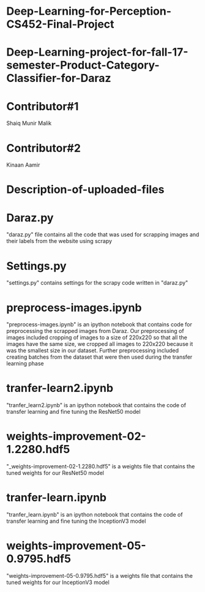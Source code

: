 # Deep-Learning-for-Perception-CS452-Final-Project
# Deep-Learning-project-for-fall-17-semester-Product-Category-Classifier-for-Daraz
# Contributor#1
Shaiq Munir Malik
# Contributor#2
Kinaan Aamir
# Description-of-uploaded-files
# Daraz.py
"daraz.py" file contains all the code that was used for scrapping images and their labels from the website using scrapy
# Settings.py
"settings.py" contains settings for the scrapy code written in "daraz.py"
# preprocess-images.ipynb
"preprocess-images.ipynb" is an ipython notebook that contains code for preprocessing the scrapped images from Daraz. Our preprocessing of images included cropping of images to a size of 220x220 so that all the images have the same size, we cropped all images to 220x220 because it was the smallest size in our dataset. Further preprocessing included creating batches from the dataset that were then used during the transfer learning phase
# tranfer-learn2.ipynb
"tranfer_learn2.ipynb" is an ipython notebook that contains the code of transfer learning and fine tuning the ResNet50 model
# weights-improvement-02-1.2280.hdf5
"_weights-improvement-02-1.2280.hdf5" is a weights file that contains the tuned weights for our ResNet50 model
# tranfer-learn.ipynb
"tranfer_learn.ipynb" is an ipython notebook that contains the code of transfer learning and fine tuning the InceptionV3 model
# weights-improvement-05-0.9795.hdf5
"weights-improvement-05-0.9795.hdf5" is a weights file that contains the tuned weights for our InceptionV3 model
